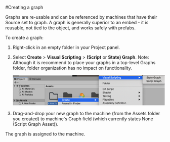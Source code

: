 #Creating a graph

Graphs are re-usable and can be referenced by machines that have their Source set to graph. A graph is generally superior to an embed - it is reusable, not tied to the object, and works safely with prefabs.

To create a graph:

1. Right-click in an empty folder in your Project panel. 

2. Select **Create** > **Visual Scripting** &gt; **(Script** or **State) Graph**. 
   Note: Although it is recommend to place your graphs in a top-level Graphs folder, folder organization has no impact on functionality.
   
   ![](images/VS-CreateGraph.png)
   
3. Drag-and-drop your new graph to the machine (from the Assets folder you created) to machine's Graph field (which currently states None (Script Graph Asset)).

The graph is assigned to the machine.

